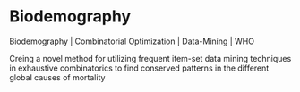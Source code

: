# Biodemography

Biodemography | Combinatorial Optimization | Data-Mining | WHO

Creing a novel method for utilizing frequent item-set data mining techniques in exhaustive combinatorics to find conserved patterns in the different global causes of mortality
